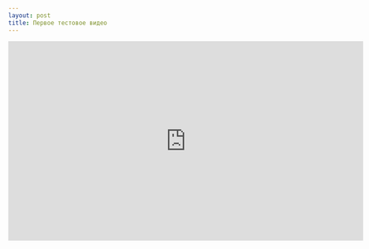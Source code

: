 ```yaml
---
layout: post
title: Первое тестовое видео
---
```


<iframe width="720" height="405" src="https://www.youtube.com/embed/wrrIaMKrKaE?rel=0" frameborder="0" allowfullscreen></iframe>